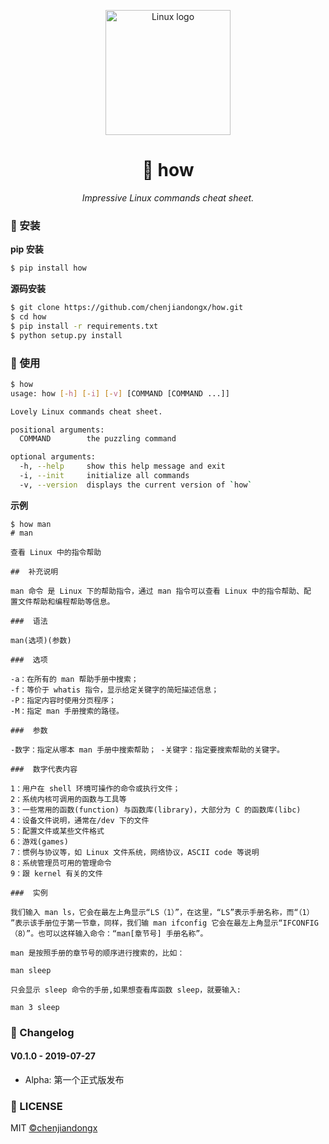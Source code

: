<p align="center">
    <img src="https://user-images.githubusercontent.com/19553554/61995478-bd21e980-b0bb-11e9-8206-5a5958e27b25.png" alt="Linux logo" width=200 />
</p>

<h1 align="center">📝 how</h1>
<p align="center">
    <em>Impressive Linux commands cheat sheet.</em>
</p>

### 🔰 安装

**pip 安装**
```bash
$ pip install how
```

**源码安装**
```bash
$ git clone https://github.com/chenjiandongx/how.git
$ cd how
$ pip install -r requirements.txt
$ python setup.py install
```

### 📝 使用

```bash
$ how
usage: how [-h] [-i] [-v] [COMMAND [COMMAND ...]]

Lovely Linux commands cheat sheet.

positional arguments:
  COMMAND        the puzzling command

optional arguments:
  -h, --help     show this help message and exit
  -i, --init     initialize all commands
  -v, --version  displays the current version of `how`
```

**示例**
```shell
$ how man
# man

查看 Linux 中的指令帮助

##  补充说明

man 命令 是 Linux 下的帮助指令，通过 man 指令可以查看 Linux 中的指令帮助、配
置文件帮助和编程帮助等信息。

###  语法

man(选项)(参数)

###  选项

-a：在所有的 man 帮助手册中搜索；
-f：等价于 whatis 指令，显示给定关键字的简短描述信息；
-P：指定内容时使用分页程序；
-M：指定 man 手册搜索的路径。

###  参数

-数字：指定从哪本 man 手册中搜索帮助； -关键字：指定要搜索帮助的关键字。

###  数字代表内容

1：用户在 shell 环境可操作的命令或执行文件；
2：系统内核可调用的函数与工具等
3：一些常用的函数(function) 与函数库(library)，大部分为 C 的函数库(libc)
4：设备文件说明，通常在/dev 下的文件
5：配置文件或某些文件格式
6：游戏(games)
7：惯例与协议等，如 Linux 文件系统，网络协议，ASCII code 等说明
8：系统管理员可用的管理命令
9：跟 kernel 有关的文件

###  实例

我们输入 man ls，它会在最左上角显示“LS（1）”，在这里，“LS”表示手册名称，而“（1）
”表示该手册位于第一节章，同样，我们输 man ifconfig 它会在最左上角显示“IFCONFIG（8）”。也可以这样输入命令：“man[章节号] 手册名称”。

man 是按照手册的章节号的顺序进行搜索的，比如：

man sleep

只会显示 sleep 命令的手册,如果想查看库函数 sleep，就要输入:

man 3 sleep
```

### 📅 Changelog

#### V0.1.0 - 2019-07-27
* Alpha: 第一个正式版发布

### 📃 LICENSE

MIT [©chenjiandongx](https://github.com/chenjiandongx)
